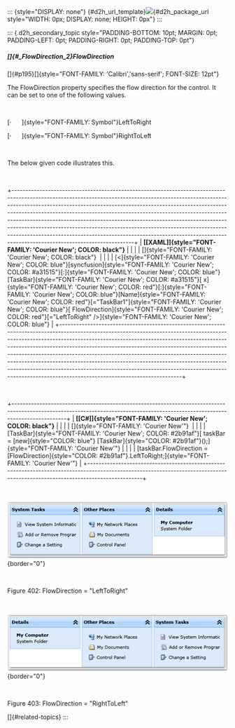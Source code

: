 ::: {style="DISPLAY: none"}
[](ms-xhelp:///?Id=d2h_url_template){#d2h_url_template}![](!package_url!){#d2h_package_url style="WIDTH: 0px; DISPLAY: none; HEIGHT: 0px"}
:::

::: {.d2h_secondary_topic style="PADDING-BOTTOM: 10pt; MARGIN: 0pt; PADDING-LEFT: 0pt; PADDING-RIGHT: 0pt; PADDING-TOP: 0pt"}
##### []{#_FlowDirection_2}FlowDirection

[]{#p195}[]{style="FONT-FAMILY: 'Calibri','sans-serif'; FONT-SIZE: 12pt"} 

The FlowDirection property specifies the flow direction for the control. It can be set to one of the following values.

         

[·      ]{style="FONT-FAMILY: Symbol"}LeftToRight

[·      ]{style="FONT-FAMILY: Symbol"}RightToLeft

 

The below given code illustrates this.

 

+-------------------------------------------------------------------------------------------------------------------------------------------------------------------------------------------------------------------------------------------------------------------------------------------------------------------------------------------------------------------------------------------------------------------------------------------------------------------------------------------------------------------------------------------------------------------------------------------------------------+
| **[\[XAML\]]{style="FONT-FAMILY: 'Courier New'; COLOR: black"}**                                                                                                                                                                                                                                                                                                                                                                                                                                                                                                                                            |
|                                                                                                                                                                                                                                                                                                                                                                                                                                                                                                                                                                                                             |
| []{style="FONT-FAMILY: 'Courier New'; COLOR: black"}                                                                                                                                                                                                                                                                                                                                                                                                                                                                                                                                                        |
|                                                                                                                                                                                                                                                                                                                                                                                                                                                                                                                                                                                                             |
| [\<]{style="FONT-FAMILY: 'Courier New'; COLOR: blue"}[syncfusion]{style="FONT-FAMILY: 'Courier New'; COLOR: #a31515"}[:]{style="FONT-FAMILY: 'Courier New'; COLOR: blue"}[TaskBar]{style="FONT-FAMILY: 'Courier New'; COLOR: #a31515"}[ x]{style="FONT-FAMILY: 'Courier New'; COLOR: red"}[:]{style="FONT-FAMILY: 'Courier New'; COLOR: blue"}[Name]{style="FONT-FAMILY: 'Courier New'; COLOR: red"}[=\"TaskBar1\"]{style="FONT-FAMILY: 'Courier New'; COLOR: blue"}[ FlowDirection]{style="FONT-FAMILY: 'Courier New'; COLOR: red"}[=\"LeftToRight\" /\>]{style="FONT-FAMILY: 'Courier New'; COLOR: blue"} |
+-------------------------------------------------------------------------------------------------------------------------------------------------------------------------------------------------------------------------------------------------------------------------------------------------------------------------------------------------------------------------------------------------------------------------------------------------------------------------------------------------------------------------------------------------------------------------------------------------------------+

 

+-------------------------------------------------------------------------------------------------------------------------------------------------------------------------------+
| **[\[C#\]]{style="FONT-FAMILY: 'Courier New'; COLOR: black"}**                                                                                                                |
|                                                                                                                                                                               |
| []{style="FONT-FAMILY: 'Courier New'"}                                                                                                                                        |
|                                                                                                                                                                               |
| [TaskBar]{style="FONT-FAMILY: 'Courier New'; COLOR: #2b91af"}[ taskBar = [new]{style="COLOR: blue"} [TaskBar]{style="COLOR: #2b91af"}();]{style="FONT-FAMILY: 'Courier New'"} |
|                                                                                                                                                                               |
| [taskBar.FlowDirection = [FlowDirection]{style="COLOR: #2b91af"}.LeftToRight;]{style="FONT-FAMILY: 'Courier New'"}                                                            |
+-------------------------------------------------------------------------------------------------------------------------------------------------------------------------------+

 

![](../ImagesExt/image261_328.jpg){border="0"}

 

Figure 402: FlowDirection = \"LeftToRight\"

 

![](../ImagesExt/image261_329.jpg){border="0"}

 

Figure 403: FlowDirection = \"RightToLeft\"

[]{#related-topics}
:::
